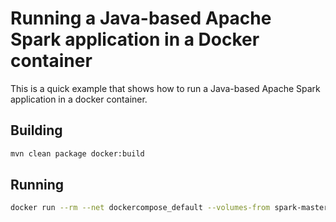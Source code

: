 # Running a Java-based Apache Spark application in a Docker container

This is a quick example that shows how to run a Java-based Apache Spark application in a docker container.

## Building

```bash
mvn clean package docker:build
```

## Running
```bash
docker run --rm --net dockercompose_default --volumes-from spark-master sparkapp-docker spark://spark-master:7077 /spark-scratch/input.txt /spark-scratch/out
```